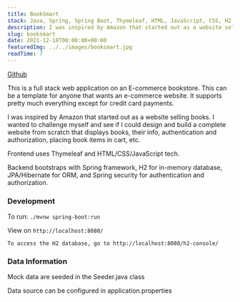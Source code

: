 ```yaml
---
title: BookSmart
stack: Java, Spring, Spring Boot, Thymeleaf, HTML, JavaScript, CSS, H2 database, JPA, Hibernate
description: I was inspired by Amazon that started out as a website selling books. I wanted to challenge myself and see if I could design and build a complete website from scratch that displays books, their info, authentication and authorization, placing book items in cart, etc.
slug: booksmart
date: 2021-12-18T00:00:00+00:00
featuredImg: ../../images/booksmart.jpg
readTime: 7
---
```


[Github](https://github.com/etuong/BookSmart)

This is a full stack web application on an E-commerce bookstore. This can be a template for anyone that wants an e-commerce website. It supports pretty much everything except for credit card payments.

I was inspired by Amazon that started out as a website selling books. I wanted to challenge myself and see if I could design and build a complete website from scratch that displays books, their info, authentication and authorization, placing book items in cart, etc.

Frontend uses Thymeleaf and HTML/CSS/JavaScript tech.

Backend bootstraps with Spring framework, H2 for in-memory database, JPA/Hibernate for ORM, and Spring security for authentication and authorization.

### Development

To run: `./mvnw spring-boot:run`

View on `http://localhost:8080/`

    To access the H2 database, go to http://localhost:8080/h2-console/

### Data Information

Mock data are seeded in the Seeder.java class

Data source can be configured in application.properties
